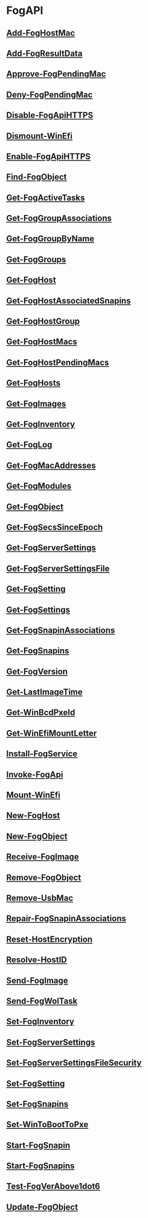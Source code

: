 # FogAPI

## [Add-FogHostMac](Add-FogHostMac.md)

## [Add-FogResultData](Add-FogResultData.md)

## [Approve-FogPendingMac](Approve-FogPendingMac.md)

## [Deny-FogPendingMac](Deny-FogPendingMac.md)

## [Disable-FogApiHTTPS](Disable-FogApiHTTPS.md)

## [Dismount-WinEfi](Dismount-WinEfi.md)

## [Enable-FogApiHTTPS](Enable-FogApiHTTPS.md)

## [Find-FogObject](Find-FogObject.md)

## [Get-FogActiveTasks](Get-FogActiveTasks.md)

## [Get-FogGroupAssociations](Get-FogGroupAssociations.md)

## [Get-FogGroupByName](Get-FogGroupByName.md)

## [Get-FogGroups](Get-FogGroups.md)

## [Get-FogHost](Get-FogHost.md)

## [Get-FogHostAssociatedSnapins](Get-FogHostAssociatedSnapins.md)

## [Get-FogHostGroup](Get-FogHostGroup.md)

## [Get-FogHostMacs](Get-FogHostMacs.md)

## [Get-FogHostPendingMacs](Get-FogHostPendingMacs.md)

## [Get-FogHosts](Get-FogHosts.md)

## [Get-FogImages](Get-FogImages.md)

## [Get-FogInventory](Get-FogInventory.md)

## [Get-FogLog](Get-FogLog.md)

## [Get-FogMacAddresses](Get-FogMacAddresses.md)

## [Get-FogModules](Get-FogModules.md)

## [Get-FogObject](Get-FogObject.md)

## [Get-FogSecsSinceEpoch](Get-FogSecsSinceEpoch.md)

## [Get-FogServerSettings](Get-FogServerSettings.md)

## [Get-FogServerSettingsFile](Get-FogServerSettingsFile.md)

## [Get-FogSetting](Get-FogSetting.md)

## [Get-FogSettings](Get-FogSettings.md)

## [Get-FogSnapinAssociations](Get-FogSnapinAssociations.md)

## [Get-FogSnapins](Get-FogSnapins.md)

## [Get-FogVersion](Get-FogVersion.md)

## [Get-LastImageTime](Get-LastImageTime.md)

## [Get-WinBcdPxeId](Get-WinBcdPxeId.md)

## [Get-WinEfiMountLetter](Get-WinEfiMountLetter.md)

## [Install-FogService](Install-FogService.md)

## [Invoke-FogApi](Invoke-FogApi.md)

## [Mount-WinEfi](Mount-WinEfi.md)

## [New-FogHost](New-FogHost.md)

## [New-FogObject](New-FogObject.md)

## [Receive-FogImage](Receive-FogImage.md)

## [Remove-FogObject](Remove-FogObject.md)

## [Remove-UsbMac](Remove-UsbMac.md)

## [Repair-FogSnapinAssociations](Repair-FogSnapinAssociations.md)

## [Reset-HostEncryption](Reset-HostEncryption.md)

## [Resolve-HostID](Resolve-HostID.md)

## [Send-FogImage](Send-FogImage.md)

## [Send-FogWolTask](Send-FogWolTask.md)

## [Set-FogInventory](Set-FogInventory.md)

## [Set-FogServerSettings](Set-FogServerSettings.md)

## [Set-FogServerSettingsFileSecurity](Set-FogServerSettingsFileSecurity.md)

## [Set-FogSetting](Set-FogSetting.md)

## [Set-FogSnapins](Set-FogSnapins.md)

## [Set-WinToBootToPxe](Set-WinToBootToPxe.md)

## [Start-FogSnapin](Start-FogSnapin.md)

## [Start-FogSnapins](Start-FogSnapins.md)

## [Test-FogVerAbove1dot6](Test-FogVerAbove1dot6.md)

## [Update-FogObject](Update-FogObject.md)


